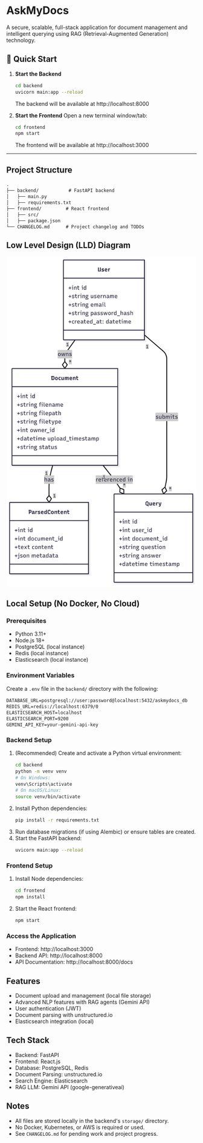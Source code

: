 # AskMyDocs

A secure, scalable, full-stack application for document management and intelligent querying using RAG (Retrieval-Augmented Generation) technology.

## 🚀 Quick Start

1. **Start the Backend**
   ```bash
   cd backend
   uvicorn main:app --reload
   ```
   The backend will be available at http://localhost:8000

2. **Start the Frontend**
   Open a new terminal window/tab:
   ```bash
   cd frontend
   npm start
   ```
   The frontend will be available at http://localhost:3000

---

## Project Structure

```
.
├── backend/           # FastAPI backend
│   ├── main.py
│   ├── requirements.txt
├── frontend/         # React frontend
│   ├── src/
│   ├── package.json
└── CHANGELOG.md      # Project changelog and TODOs
```

## Low Level Design (LLD) Diagram

![LLD Diagram](LLD.png)

## Local Setup (No Docker, No Cloud)

### Prerequisites
- Python 3.11+
- Node.js 18+
- PostgreSQL (local instance)
- Redis (local instance)
- Elasticsearch (local instance)

### Environment Variables
Create a `.env` file in the `backend/` directory with the following:
```
DATABASE_URL=postgresql://user:password@localhost:5432/askmydocs_db
REDIS_URL=redis://localhost:6379/0
ELASTICSEARCH_HOST=localhost
ELASTICSEARCH_PORT=9200
GEMINI_API_KEY=your-gemini-api-key
```

### Backend Setup
1. (Recommended) Create and activate a Python virtual environment:
   ```bash
   cd backend
   python -m venv venv
   # On Windows:
   venv\Scripts\activate
   # On macOS/Linux:
   source venv/bin/activate
   ```
2. Install Python dependencies:
   ```bash
   pip install -r requirements.txt
   ```
3. Run database migrations (if using Alembic) or ensure tables are created.
4. Start the FastAPI backend:
   ```bash
   uvicorn main:app --reload
   ```

### Frontend Setup
1. Install Node dependencies:
   ```bash
   cd frontend
   npm install
   ```
2. Start the React frontend:
   ```bash
   npm start
   ```

### Access the Application
- Frontend: http://localhost:3000
- Backend API: http://localhost:8000
- API Documentation: http://localhost:8000/docs

## Features
- Document upload and management (local file storage)
- Advanced NLP features with RAG agents (Gemini API)
- User authentication (JWT)
- Document parsing with unstructured.io
- Elasticsearch integration (local)

## Tech Stack
- Backend: FastAPI
- Frontend: React.js
- Database: PostgreSQL, Redis
- Document Parsing: unstructured.io
- Search Engine: Elasticsearch
- RAG LLM: Gemini API (google-generativeai)

## Notes
- All files are stored locally in the backend's `storage/` directory.
- No Docker, Kubernetes, or AWS is required or used.
- See `CHANGELOG.md` for pending work and project progress. 